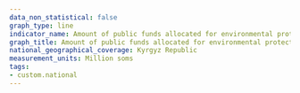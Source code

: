 ```yaml
---
data_non_statistical: false
graph_type: line
indicator_name: Amount of public funds allocated for environmental protection
graph_title: Amount of public funds allocated for environmental protection
national_geographical_coverage: Kyrgyz Republic
measurement_units: Million soms
tags:
- custom.national
---
```


